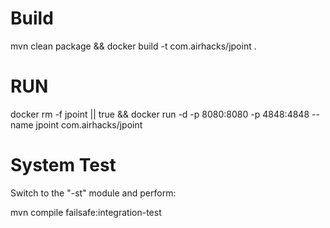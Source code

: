 # Build
mvn clean package && docker build -t com.airhacks/jpoint .

# RUN

docker rm -f jpoint || true && docker run -d -p 8080:8080 -p 4848:4848 --name jpoint com.airhacks/jpoint 

# System Test

Switch to the "-st" module and perform:

mvn compile failsafe:integration-test